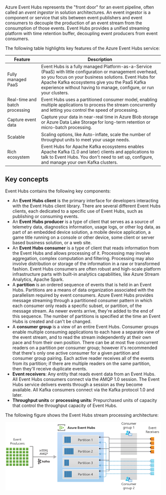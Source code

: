 
Azure Event Hubs represents the "front door" for an event pipeline, often called an *event ingestor* in solution architectures. An event ingestor is a component or service that sits between event publishers and event consumers to decouple the production of an event stream from the consumption of those events. Event Hubs provides a unified streaming platform with time retention buffer, decoupling event producers from event consumers.

The following table highlights key features of the Azure Event Hubs service:

| Feature | Description |
|--|--|
| Fully managed PaaS | Event Hubs is a fully managed Platform-as-a-Service (PaaS) with little configuration or management overhead, so you focus on your business solutions. Event Hubs for Apache Kafka ecosystems give you the PaaS Kafka experience without having to manage, configure, or run your clusters. |
| Real-time and batch processing | Event Hubs uses a partitioned consumer model, enabling multiple applications to process the stream concurrently and letting you control the speed of processing. |
| Capture event data | Capture your data in near-real time in Azure Blob storage or Azure Data Lake Storage for long-term retention or micro-batch processing. |
| Scalable | Scaling options, like Auto-inflate, scale the number of throughput units to meet your usage needs. |
| Rich ecosystem | Event Hubs for Apache Kafka ecosystems enables Apache Kafka (1.0 and later) clients and applications to talk to Event Hubs. You don't need to set up, configure, and manage your own Kafka clusters. |

## Key concepts

Event Hubs contains the following key components:

* An **Event Hubs client** is the primary interface for developers interacting with the Event Hubs client library.  There are several different Event Hubs clients, each dedicated to a specific use of Event Hubs, such as publishing or consuming events.
* An **Event Hubs producer** is a type of client that serves as a source of telemetry data, diagnostics information, usage logs, or other log data, as part of an embedded device solution, a mobile device application, a game title running on a console or other device, some client or server based business solution, or a web site.
* An **Event Hubs consumer** is a type of client that reads information from the Event Hubs and allows processing of it. Processing may involve aggregation, complex computation and filtering. Processing may also involve distribution or storage of the information in a raw or transformed fashion. Event Hubs consumers are often robust and high-scale platform infrastructure parts with built-in analytics capabilities, like Azure Stream Analytics, Apache Spark.
* A **partition** is an ordered sequence of events that is held in an Event Hubs. Partitions are a means of data organization associated with the parallelism required by event consumers.  Azure Event Hubs provides message streaming through a partitioned consumer pattern in which each consumer only reads a specific subset, or partition, of the message stream. As newer events arrive, they're added to the end of this sequence. The number of partitions is specified at the time an Event Hubs is created and can't be changed.
* A **consumer group** is a view of an entire Event Hubs. Consumer groups enable multiple consuming applications to each have a separate view of the event stream, and to read the stream independently at their own pace and from their own position.  There can be at most five concurrent readers on a partition per consumer group; however it's recommended that there's only one active consumer for a given partition and consumer group pairing. Each active reader receives all of the events from its partition; if there are multiple readers on the same partition, then they'll receive duplicate events.
* **Event receivers**: Any entity that reads event data from an Event Hubs. All Event Hubs consumers connect via the AMQP 1.0 session. The Event Hubs service delivers events through a session as they become available. All Kafka consumers connect via the Kafka protocol 1.0 and later.
* **Throughput units** or **processing units**: Prepurchased units of capacity that control the throughput capacity of Event Hubs.

The following figure shows the Event Hubs stream processing architecture:

![Image showing the event processing flow.](./media/event-hubs-stream-processing.png)
